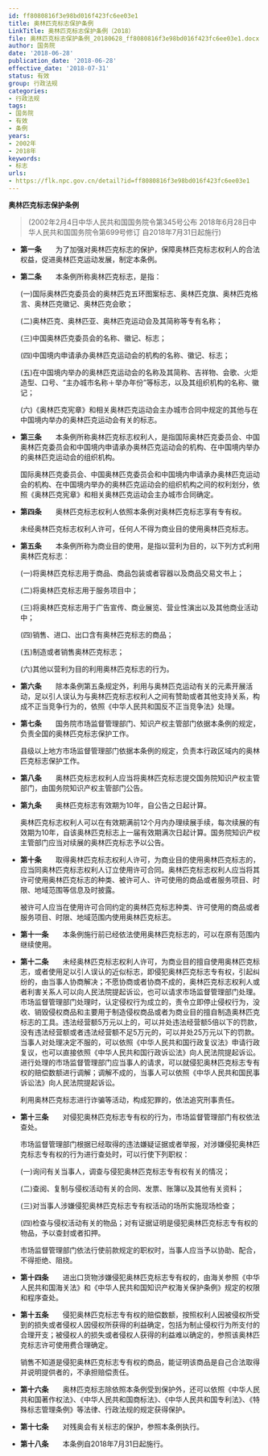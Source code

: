 ```yaml
---
id: ff8080816f3e98bd016f423fc6ee03e1
title: 奥林匹克标志保护条例
LinkTitle: 奥林匹克标志保护条例（2018）
file: 奥林匹克标志保护条例_20180628_ff8080816f3e98bd016f423fc6ee03e1.docx
author: 国务院
date: '2018-06-28'
publication_date: '2018-06-28'
effective_date: '2018-07-31'
status: 有效
group: 行政法规
categories:
- 行政法规
tags:
- 国务院
- 有效
- 条例
years:
- 2002年
- 2018年
keywords:
- 标志
urls:
- https://flk.npc.gov.cn/detail?id=ff8080816f3e98bd016f423fc6ee03e1
---
```


**奥林匹克标志保护条例**

> (2002年2月4日中华人民共和国国务院令第345号公布 2018年6月28日中华人民共和国国务院令第699号修订 自2018年7月31日起施行)

- **第一条**　　为了加强对奥林匹克标志的保护，保障奥林匹克标志权利人的合法权益，促进奥林匹克运动发展，制定本条例。

- **第二条**　　本条例所称奥林匹克标志，是指：

  (一)国际奥林匹克委员会的奥林匹克五环图案标志、奥林匹克旗、奥林匹克格言、奥林匹克徽记、奥林匹克会歌；

  (二)奥林匹克、奥林匹亚、奥林匹克运动会及其简称等专有名称；

  (三)中国奥林匹克委员会的名称、徽记、标志；

  (四)中国境内申请承办奥林匹克运动会的机构的名称、徽记、标志；

  (五)在中国境内举办的奥林匹克运动会的名称及其简称、吉祥物、会歌、火炬造型、口号、“主办城市名称＋举办年份”等标志，以及其组织机构的名称、徽记；

  (六)《奥林匹克宪章》和相关奥林匹克运动会主办城市合同中规定的其他与在中国境内举办的奥林匹克运动会有关的标志。

- **第三条**　　本条例所称奥林匹克标志权利人，是指国际奥林匹克委员会、中国奥林匹克委员会和中国境内申请承办奥林匹克运动会的机构、在中国境内举办的奥林匹克运动会的组织机构。

  国际奥林匹克委员会、中国奥林匹克委员会和中国境内申请承办奥林匹克运动会的机构、在中国境内举办的奥林匹克运动会的组织机构之间的权利划分，依照《奥林匹克宪章》和相关奥林匹克运动会主办城市合同确定。

- **第四条**　　奥林匹克标志权利人依照本条例对奥林匹克标志享有专有权。

  未经奥林匹克标志权利人许可，任何人不得为商业目的使用奥林匹克标志。

- **第五条**　　本条例所称为商业目的使用，是指以营利为目的，以下列方式利用奥林匹克标志：

  (一)将奥林匹克标志用于商品、商品包装或者容器以及商品交易文书上；

  (二)将奥林匹克标志用于服务项目中；

  (三)将奥林匹克标志用于广告宣传、商业展览、营业性演出以及其他商业活动中；

  (四)销售、进口、出口含有奥林匹克标志的商品；

  (五)制造或者销售奥林匹克标志；

  (六)其他以营利为目的利用奥林匹克标志的行为。

- **第六条**　　除本条例第五条规定外，利用与奥林匹克运动有关的元素开展活动，足以引人误认为与奥林匹克标志权利人之间有赞助或者其他支持关系，构成不正当竞争行为的，依照《中华人民共和国反不正当竞争法》处理。

- **第七条**　　国务院市场监督管理部门、知识产权主管部门依据本条例的规定，负责全国的奥林匹克标志保护工作。

  县级以上地方市场监督管理部门依据本条例的规定，负责本行政区域内的奥林匹克标志保护工作。

- **第八条**　　奥林匹克标志权利人应当将奥林匹克标志提交国务院知识产权主管部门，由国务院知识产权主管部门公告。

- **第九条**　　奥林匹克标志有效期为10年，自公告之日起计算。

  奥林匹克标志权利人可以在有效期满前12个月内办理续展手续，每次续展的有效期为10年，自该奥林匹克标志上一届有效期满次日起计算。国务院知识产权主管部门应当对续展的奥林匹克标志予以公告。

- **第十条**　　取得奥林匹克标志权利人许可，为商业目的使用奥林匹克标志的，应当同奥林匹克标志权利人订立使用许可合同。奥林匹克标志权利人应当将其许可使用奥林匹克标志的种类、被许可人、许可使用的商品或者服务项目、时限、地域范围等信息及时披露。

  被许可人应当在使用许可合同约定的奥林匹克标志种类、许可使用的商品或者服务项目、时限、地域范围内使用奥林匹克标志。

- **第十一条**　　本条例施行前已经依法使用奥林匹克标志的，可以在原有范围内继续使用。

- **第十二条**　　未经奥林匹克标志权利人许可，为商业目的擅自使用奥林匹克标志，或者使用足以引人误认的近似标志，即侵犯奥林匹克标志专有权，引起纠纷的，由当事人协商解决；不愿协商或者协商不成的，奥林匹克标志权利人或者利害关系人可以向人民法院提起诉讼，也可以请求市场监督管理部门处理。市场监督管理部门处理时，认定侵权行为成立的，责令立即停止侵权行为，没收、销毁侵权商品和主要用于制造侵权商品或者为商业目的擅自制造奥林匹克标志的工具。违法经营额5万元以上的，可以并处违法经营额5倍以下的罚款，没有违法经营额或者违法经营额不足5万元的，可以并处25万元以下的罚款。当事人对处理决定不服的，可以依照《中华人民共和国行政复议法》申请行政复议，也可以直接依照《中华人民共和国行政诉讼法》向人民法院提起诉讼。进行处理的市场监督管理部门应当事人的请求，可以就侵犯奥林匹克标志专有权的赔偿数额进行调解；调解不成的，当事人可以依照《中华人民共和国民事诉讼法》向人民法院提起诉讼。

  利用奥林匹克标志进行诈骗等活动，构成犯罪的，依法追究刑事责任。

- **第十三条**　　对侵犯奥林匹克标志专有权的行为，市场监督管理部门有权依法查处。

  市场监督管理部门根据已经取得的违法嫌疑证据或者举报，对涉嫌侵犯奥林匹克标志专有权的行为进行查处时，可以行使下列职权：

  (一)询问有关当事人，调查与侵犯奥林匹克标志专有权有关的情况；

  (二)查阅、复制与侵权活动有关的合同、发票、账簿以及其他有关资料；

  (三)对当事人涉嫌侵犯奥林匹克标志专有权活动的场所实施现场检查；

  (四)检查与侵权活动有关的物品；对有证据证明是侵犯奥林匹克标志专有权的物品，予以查封或者扣押。

  市场监督管理部门依法行使前款规定的职权时，当事人应当予以协助、配合，不得拒绝、阻挠。

- **第十四条**　　进出口货物涉嫌侵犯奥林匹克标志专有权的，由海关参照《中华人民共和国海关法》和《中华人民共和国知识产权海关保护条例》规定的权限和程序查处。

- **第十五条**　　侵犯奥林匹克标志专有权的赔偿数额，按照权利人因被侵权所受到的损失或者侵权人因侵权所获得的利益确定，包括为制止侵权行为所支付的合理开支；被侵权人的损失或者侵权人获得的利益难以确定的，参照该奥林匹克标志许可使用费合理确定。

  销售不知道是侵犯奥林匹克标志专有权的商品，能证明该商品是自己合法取得并说明提供者的，不承担赔偿责任。

- **第十六条**　　奥林匹克标志除依照本条例受到保护外，还可以依照《中华人民共和国著作权法》、《中华人民共和国商标法》、《中华人民共和国专利法》、《特殊标志管理条例》等法律、行政法规的规定获得保护。

- **第十七条**　　对残奥会有关标志的保护，参照本条例执行。

- **第十八条**　　本条例自2018年7月31日起施行。
